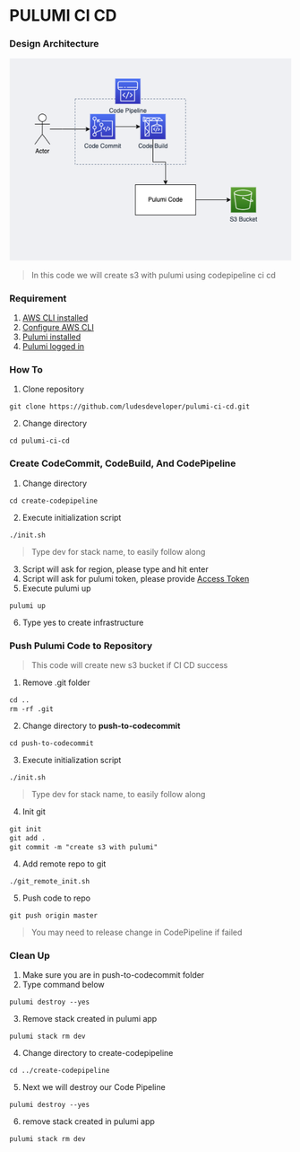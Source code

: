 # **PULUMI CI CD**
### **Design Architecture**
![CI CD Design Architecture](images/Pulumi.png)
> In this code we will create s3 with pulumi using codepipeline ci cd
### **Requirement**
1. [AWS CLI installed](https://docs.aws.amazon.com/cli/latest/userguide/getting-started-install.html)
2. [Configure AWS CLI](https://docs.aws.amazon.com/cli/latest/userguide/cli-configure-quickstart.html#cli-configure-quickstart-config)
3. [Pulumi installed](https://www.pulumi.com/docs/get-started/install/)
4. [Pulumi logged in](https://www.pulumi.com/docs/reference/cli/pulumi_login/)
### **How To**
1. Clone repository 
```
git clone https://github.com/ludesdeveloper/pulumi-ci-cd.git
```
2. Change directory
```
cd pulumi-ci-cd
```
### **Create CodeCommit, CodeBuild, And CodePipeline**
1. Change directory
```
cd create-codepipeline
```
2. Execute initialization script
```
./init.sh
```
> Type dev for stack name, to easily follow along
3. Script will ask for region, please type and hit enter
4. Script will ask for pulumi token, please provide [Access Token](https://www.pulumi.com/docs/intro/console/accounts/#creating-access-tokens) 
5. Execute pulumi up
```
pulumi up
```
6. Type yes to create infrastructure
### **Push Pulumi Code to Repository**
> This code will create new s3 bucket if CI CD success
1. Remove .git folder
```
cd ..
rm -rf .git
```
2. Change directory to **push-to-codecommit**
```
cd push-to-codecommit
```
3. Execute initialization script
```
./init.sh
```
> Type dev for stack name, to easily follow along
4. Init git
```
git init
git add .
git commit -m "create s3 with pulumi"
```
4. Add remote repo to git
```
./git_remote_init.sh
```
5. Push code to repo
```
git push origin master
```
> You may need to release change in CodePipeline if failed
### **Clean Up**
1. Make sure you are in push-to-codecommit folder
2. Type command below
```
pulumi destroy --yes
```
3. Remove stack created in pulumi app
```
pulumi stack rm dev
```
4. Change directory to create-codepipeline
```
cd ../create-codepipeline
```
5. Next we will destroy our Code Pipeline
```
pulumi destroy --yes
```
6. remove stack created in pulumi app
```
pulumi stack rm dev
```
